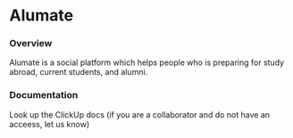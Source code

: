 # Alumate

### Overview
Alumate is a social platform which helps people who is preparing for study abroad, current students, and alumni.


### Documentation
Look up the ClickUp docs (if you are a collaborator and do not have an acceess, let us know)